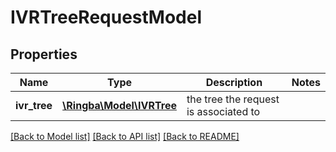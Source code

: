 # IVRTreeRequestModel

## Properties
Name | Type | Description | Notes
------------ | ------------- | ------------- | -------------
**ivr_tree** | [**\Ringba\Model\IVRTree**](IVRTree.md) | the tree the request is associated to | 

[[Back to Model list]](../README.md#documentation-for-models) [[Back to API list]](../README.md#documentation-for-api-endpoints) [[Back to README]](../README.md)


